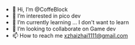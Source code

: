- 👋 Hi, I’m @CoffeBlock
- 👀 I’m interested in pico dev
- 🌱 I’m currently learning ... I don't want to learn
- 💞️ I’m looking to collaborate on Game dev
- 📫 How to reach me xzhaizhai1111@gmail.com


<!---
CoffeBlock/CoffeBlock is a ✨ special ✨ repository because its `README.md` (this file) appears on your GitHub profile.
You can click the Preview link to take a look at your changes.
--->
